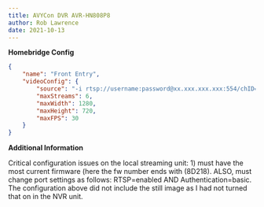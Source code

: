 ```yaml
---
title: AVYCon DVR AVR-HN808P8
author: Rob Lawrence
date: 2021-10-13
---
```

**Homebridge Config**

```json
{
	"name": "Front Entry",
	"videoConfig": {
		"source": "-i rtsp://username:password@xx.xxx.xxx.xxx:554/chID=1&streamType=main&linkType=tcp",
		"maxStreams": 6,
		"maxWidth": 1280,
		"maxHeight": 720,
		"maxFPS": 30
	}
}
```

**Additional Information**

Critical configuration issues on the local streaming unit: 1) must have the most current firmware (here the fw number ends with (8D218). ALSO, must change port settings as follows: RTSP=enabled AND Authentication=basic. The configuration above did not include the still image as I had not turned that on in the NVR unit.
